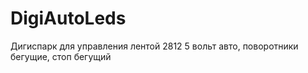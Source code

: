 # DigiAutoLeds
Дигиспарк для управления лентой 2812 5 вольт авто, поворотники бегущие, стоп бегущий
